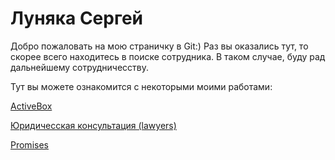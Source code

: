 

# Луняка Сергей

Добро пожаловать на мою страничку в Git:) Раз вы оказались тут, то скорее всего находитесь в поиске сотрудника.
В таком случае, буду рад дальнейшему сотрудничесству. 

Тут вы можете ознакомится с некоторыми моими работами:

[ActiveBox](https://lunyak.github.io/ActiveBox/ "")

[Юридичесская консультация (lawyers)](https://lunyak.github.io/lawyers/ "")

[Promises](https://lunyak.github.io/Love/ "")

